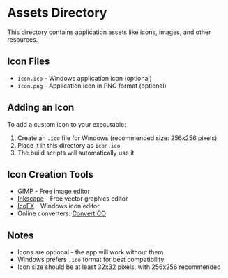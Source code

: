 # Assets Directory

This directory contains application assets like icons, images, and other resources.

## Icon Files

- `icon.ico` - Windows application icon (optional)
- `icon.png` - Application icon in PNG format (optional)

## Adding an Icon

To add a custom icon to your executable:

1. Create an `.ico` file for Windows (recommended size: 256x256 pixels)
2. Place it in this directory as `icon.ico`
3. The build scripts will automatically use it

## Icon Creation Tools

- [GIMP](https://www.gimp.org/) - Free image editor
- [Inkscape](https://inkscape.org/) - Free vector graphics editor
- [IcoFX](https://icofx.ro/) - Windows icon editor
- Online converters: [ConvertICO](https://convertico.com/)

## Notes

- Icons are optional - the app will work without them
- Windows prefers `.ico` format for best compatibility
- Icon size should be at least 32x32 pixels, with 256x256 recommended
